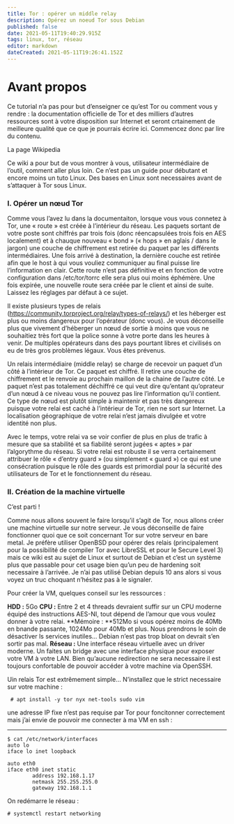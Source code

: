 ```yaml
---
title: Tor : opérer un middle relay
description: Opérez un noeud Tor sous Debian
published: false
date: 2021-05-11T19:40:29.915Z
tags: linux, tor, réseau
editor: markdown
dateCreated: 2021-05-11T19:26:41.152Z
---
```


# Avant propos

Ce tutorial n’a pas pour but d’enseigner ce qu’est Tor ou comment vous y rendre : la documentation officielle de Tor et des milliers d’autres ressources sont à votre disposition sur Internet et seront crtainement de meilleure qualité que ce que je pourrais écrire ici. Commencez donc par lire du contenu.

La page Wikipedia

Ce wiki a pour but de vous montrer à vous, utilisateur intermédiaire de l’outil, comment aller plus loin. Ce n’est pas un guide pour débutant et encore moins un tuto Linux. Des bases en Linux sont necessaires avant de s’attaquer à Tor sous Linux.

### I. Opérer un nœud Tor ###

Comme vous l’avez lu dans la documentaiton, lorsque vous vous connetez à Tor, une « route » est créée à l’intérieur du réseau. Les paquets sortant de votre poste sont chiffrés par trois fois (donc réencapsulées trois fois en AES localement) et à chauque nouveau « bond » (« hops » en aglais / dans le jargon) une couche de chiffrement est retirée du paquet par les différents intermédiaires. Une fois arrivé à destination, la dernière couche est retirée afin que le host à qui vous vouliez communiquer au final puisse lire l’information en clair. Cette route n’est pas définitive et en fonction de votre configuration dans /etc/tor/torrc elle sera plus oui moins éphémère. Une fois expirée, une nouvelle route sera créée par le client et ainsi de suite. Laissez les réglages par défaut à ce sujet.

Il existe plusieurs types de relais (https://community.torproject.org/relay/types-of-relays/) et les héberger est plus ou moins dangereux pour l’opérateur (donc vous). Je vous déconseille plus que vivement d’héberger un nœud de sortie à moins que vous ne souhaitiez très fort que la police sonne à votre porte dans les heures à venir.  De multiples opérateurs dans des pays pourtant libres et civilisés on eu de très gros problèmes légaux. Vous êtes prévenus.

Un relais intermédiaire (middle relay) se charge de recevoir un paquet d’un côté à l’intérieur de Tor. Ce paquet est chiffré. Il retire une couche de chiffrement et le renvoie au prochain maillon de la chaine de l’autre côté. Le paquet n’est pas totalement déchiffré ce qui veut dire qu’entant qu’oprateur d’un nœud à ce niveau vous ne pouvez pas lire l’information qu’il contient. Ce type de nœud est plutôt simple à maintenir et pas très dangereux puisque votre relai est caché à l’intérieur de Tor, rien ne sort sur Internet. La localisation géographique de votre relai n’est jamais divulgée et votre identité non plus.

Avec le temps, votre relai va se voir confier de plus en plus de trafic à mesure que sa stabilité et sa fiabilité seront jugées « aptes » par l’algorythme du réseau. Si votre relai est robuste il se verra certainement attribuer le rôle « d’entry guard » (ou simplement « guard ») ce qui est une consécration puisque le rôle des guards est primordial pour la sécurité des utilisateurs de Tor et le fonctionnement du réseau.

### II. Création de la machine virtuelle ###

C’est parti ! 
 
Comme nous allons souvent le faire lorsqu’il s’agit de Tor, nous allons créer une machine virtuelle sur notre serveur. Je vous déconseille de faire fonctionner quoi que ce soit concernant Tor sur votre serveur en bare metal. Je préfère utiliser OpenBSD pour opérer des relais (principalement pour la possibilité de compiler Tor avec LibreSSL et pour le Secure Level 3) mais ce wiki est au sujet de Linux et surtout de Debian et c’est un système plus que passable pour cet usage bien qu’un peu de hardening soit necessaire à l’arrivée. Je n’ai pas utilisé Debian depuis 10 ans alors si vous voyez un truc choquant n’hésitez pas à le signaler.

Pour créer la VM, quelques conseil sur les ressources :

**HDD :** 5Go
**CPU :** Entre 2 et 4 threads devraient suffir sur un CPU moderne équipé des instructions AES-NI, tout dépend de l’amour que vous voulez donner à votre relai.
**Mémoire : **512Mo si vous opérez moins de 40Mb en bnande passante, 1024Mo pour 40Mb et plus. Nous prendrons le soin de désactiver ls services inutiles… Debian n’est pas trop bloat on devrait s’en sortir pas mal.
**Réseau :** Une interface réseau virtuelle avec un driver moderne. Un faites un bridge avec une interface physique pour exposer votre VM à votre LAN. Bien qu’aucune redirection ne sera necessaire il est toujours confortable de pouvoir accéder à votre machine via OpenSSH.

Uin relais Tor est extrêmement simple… N’installez que le strict necessaire sur votre machine :

` # apt install -y tor nyx net-tools sudo vim`

une adresse IP fixe n’est pas requise par Tor pour foncitonner correctement mais j’ai envie de pouvoir me connecter à ma VM en ssh :

* * * 

<pre><code>$ cat /etc/network/interfaces
auto lo
iface lo inet loopback

auto eth0
iface eth0 inet static
    	address 192.168.1.17 
    	netmask 255.255.255.0
    	gateway 192.168.1.1
</code></pre>

On redémarre le réseau : 

`# systemctl restart networking
`












